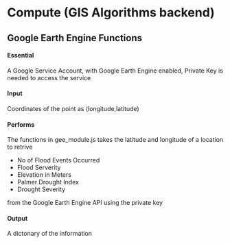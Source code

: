 # Compute (GIS Algorithms backend)
## Google Earth Engine Functions
#### Essential
A Google Service Account, with Google Earth Engine enabled, Private Key is needed to access the service
#### Input 
Coordinates of the point as (longitude,latitude)
#### Performs
The functions in gee_module.js takes the latitude and longitude of a location to retrive 
* No of Flood Events Occurred
* Flood Serverity
* Elevation in Meters
* Palmer Drought Index
* Drought Severity

from the Google Earth Engine API using the private key 
#### Output
A dictonary of the information
